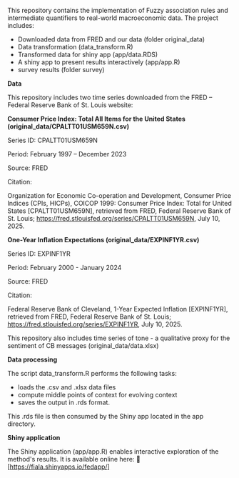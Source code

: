 This repository contains the implementation of  Fuzzy association rules and intermediate quantifiers to real-world macroeconomic data.
The project includes:
  - Downloaded data from FRED and our data (folder original_data)
  - Data transformation (data_transform.R)
  - Transformed data for shiny app (app/data.RDS)
  - A shiny app to present results interactively (app/app.R)
  - survey results (folder survey)

**Data**

This repository includes two time series downloaded from the FRED – Federal Reserve Bank of St. Louis website:

**Consumer Price Index: Total All Items for the United States (original_data/CPALTT01USM659N.csv)**

Series ID: CPALTT01USM659N

Period: February 1997 – December 2023

Source: FRED

Citation:

Organization for Economic Co-operation and Development, Consumer Price Indices (CPIs, HICPs), COICOP 1999: Consumer Price Index: Total for United States [CPALTT01USM659N], retrieved from FRED, Federal Reserve Bank of St. Louis; https://fred.stlouisfed.org/series/CPALTT01USM659N, July 10, 2025. 

**One-Year Inflation Expectations (original_data/EXPINF1YR.csv)**

Series ID: EXPINF1YR

Period: February 2000 - January 2024

Source: FRED

Citation:

Federal Reserve Bank of Cleveland, 1-Year Expected Inflation [EXPINF1YR], retrieved from FRED, Federal Reserve Bank of St. Louis; https://fred.stlouisfed.org/series/EXPINF1YR, July 10, 2025. 

This repository also includes time series of tone - a qualitative proxy for the sentiment of CB messages (original_data/data.xlsx)

**Data processing**

The script data_transform.R performs the following tasks:

- loads the .csv and .xlsx data files
- compute middle points of context for evolving context
- saves the output in .rds format.

This .rds file is then consumed by the Shiny app located in the app directory.

**Shiny application**

The Shiny application (app/app.R) enables interactive exploration of the method's results. It is available online here:
🔗 [https://fiala.shinyapps.io/fedapp/]

